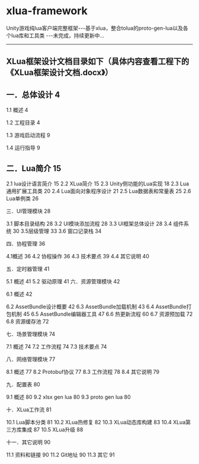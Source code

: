 # xlua-framework
Unity游戏纯lua客户端完整框架---基于xlua，整合tolua的proto-gen-lua以及各个lua库和工具类
---未完成，持续更新中...

-------------------------------------------------------------------

XLua框架设计文档目录如下（具体内容查看工程下的《XLua框架设计文档.docx》）
-
一．总体设计	4
-
1.1 概述	4

1.2 工程目录	4

1.3 游戏启动流程	9

1.4 运行指导	9

二．Lua简介	15
-

2.1 lua设计语言简介	15
2.2 XLua简介	15
2.3 Unity侧功能的Lua实现	18
2.3 Lua通用扩展工具类	20
2.4 Lua面向对象程序设计	21
2.5 Lua数据表和常量表	25
2.6 Lua单例类	26

三．UI管理模块	28

3.1 脚本目录结构	28
3.2 UI模块添加流程	28
3.3 UI框架总体设计	28
3.4 组件系统	30
3.5层级管理	33
3.6 窗口记录栈	34

四．协程管理	36

4.1概述	36
4.2 协程操作	36
4.3 技术要点	39
4.4 其它说明	40

五．定时器管理	41

5.1 概述	41
5.2 驱动原理	41
六．资源管理模块	42

6.1 概述	42

6.2 AssetBundle设计概要	42
6.3 AssetBundle加载机制	43
6.4 AssetBundle打包机制	45
6.5 AssetBundle编辑器工具	47
6.6 热更新流程	60
6.7 资源预加载	72
6.8 资源缓存池	72

七．场景管理模块	74

7.1 概述	74
7.2 工作流程	74
7.3 技术要点	74

八．网络管理模块	77

8.1 概述	77
8.2 Protobuf协议	77
8.3 工作流程	78
8.4 其它说明	79

九．配置表	80

9.1 概述	80
9.2 xlsx gen lua	80
9.3 proto gen lua	80

十．XLua工作流	81

10.1 Lua脚本分类	81
10.2 XLua热修复	82
10.3 XLua动态库构建	83
10.4 XLua第三方库集成	87
10.5 XLua升级	88

十一．其它说明	90

11.1 资料和链接	90
11.2 Git地址	90
11.3 其它	91



 
